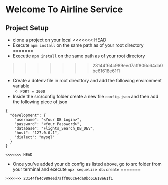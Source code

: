 # Welcome To Airline Service
## Project Setup
- clone a project on your local
<<<<<<< HEAD
- Execute `npm install` on the same path as of your root directory
=======
- Executte `npm install` on the same path as of your root directory
>>>>>>> 23144f64c989eed7aff806c64da0bc61618e61f1
- Create a dotenv file in root directtory and add the following environment 
variable
    - `PORT = 3000`
- Inside the src/config folder create a new file `config.json` and then add the 
following piece of json

```
{
  "development": {
    "username": "<Your DB Login>",
    "password": "<Your Password>",
    "database": "Flights_Search_DB_DEV",
    "host": "127.0.0.1",
    "dialect": "mysql"
  }
}

<<<<<<< HEAD
```
- Once you've added your db config as listed above, go to src folder from your terminal and execute `npx sequelize db:create`
=======
```
>>>>>>> 23144f64c989eed7aff806c64da0bc61618e61f1
